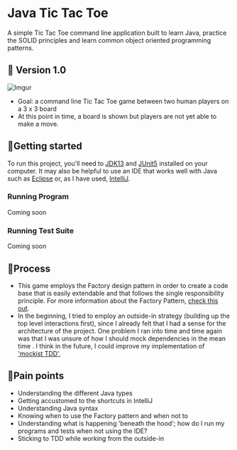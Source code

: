 # Java Tic Tac Toe

A simple Tic Tac Toe command line application built to learn Java, practice the SOLID principles and learn common object oriented programming patterns.

## 👻 Version 1.0 
![Imgur](https://imgur.com/I6o9Sov)
- Goal: a command line Tic Tac Toe game between two human players on a 3 x 3
 board
- At this point in time, a board is shown but players are not yet able to
 make a move.

## 🏁Getting started 
To run this project, you'll need to [JDK13](https://openjdk.java.net/projects/jdk/13/) 
and [JUnit5](https://junit.org/junit5/) installed on your computer. It may
 also be helpful to use an IDE that works well with Java such as [Eclipse](https://www.eclipse.org/downloads/packages/) 
 or, as I have used, [IntelliJ](https://www.jetbrains.com/idea/).
 
### Running Program
Coming soon

### Running Test Suite
Coming soon

## 📝Process
- This game employs the Factory design pattern in order to create a code base
that is easily extendable and that follows the single responsibility
principle. For more information about the Factory Pattern, [check this out](https://refactoring.guru/design-patterns/factory-method).
- In the beginning, I tried to employ an outside-in strategy (building up the
 top level interactions first), since I already felt that I had a sense for
  the architecture of the project. One problem I ran into time and time again
   was that I was unsure of how I should mock dependencies in the mean time
   . I think in the future, I could improve my implementation of ['mockist
    TDD'](https://martinfowler.com/articles/mocksArentStubs.html),

## 🤕Pain points
- Understanding the different Java types
- Getting accustomed to the shortcuts in IntelliJ
- Understanding Java syntax
- Knowing when to use the Factory pattern and when not to
- Understanding what is happening 'beneath the hood'; how do I run my
 programs and tests when not using the IDE?
- Sticking to TDD while working from the outside-in
